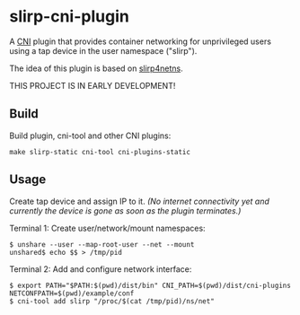 # slirp-cni-plugin
A [CNI](https://github.com/containernetworking/cni) plugin that provides
container networking for unprivileged users using a tap device in the user namespace ("slirp").  

The idea of this plugin is based on [slirp4netns](https://github.com/rootless-containers/slirp4netns).  

THIS PROJECT IS IN EARLY DEVELOPMENT!

## Build
Build plugin, cni-tool and other CNI plugins:
```
make slirp-static cni-tool cni-plugins-static
```

## Usage
Create tap device and assign IP to it.
_(No internet connectivity yet and currently the device is gone as soon as the plugin terminates.)_  

Terminal 1: Create user/network/mount namespaces:
```
$ unshare --user --map-root-user --net --mount
unshared$ echo $$ > /tmp/pid
```

Terminal 2: Add and configure network interface:
```
$ export PATH="$PATH:$(pwd)/dist/bin" CNI_PATH=$(pwd)/dist/cni-plugins NETCONFPATH=$(pwd)/example/conf
$ cni-tool add slirp "/proc/$(cat /tmp/pid)/ns/net"
```